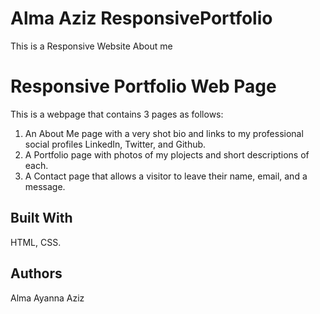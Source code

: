 # Alma Aziz ResponsivePortfolio
This is a Responsive Website About me

# Responsive Portfolio Web Page
This is a webpage that contains 3 pages as follows:

1. An About Me page with a very shot bio and links to my professional social profiles LinkedIn, Twitter, and Github.
2. A Portfolio page with photos of my plojects and short descriptions of each.
3. A Contact page that allows a visitor to leave their name, email, and a message. 

## Built With
HTML, CSS.

## Authors
Alma Ayanna Aziz